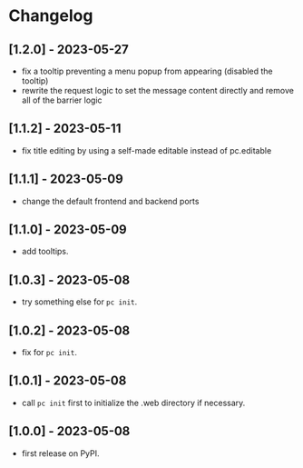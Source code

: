 # Changelog

## [1.2.0] - 2023-05-27

* fix a tooltip preventing a menu popup from appearing (disabled the tooltip)
* rewrite the request logic to set the message content directly and remove all of the barrier logic

## [1.1.2] - 2023-05-11

* fix title editing by using a self-made editable instead of pc.editable

## [1.1.1] - 2023-05-09

* change the default frontend and backend ports

## [1.1.0] - 2023-05-09

* add tooltips.

## [1.0.3] - 2023-05-08

* try something else for `pc init`.

## [1.0.2] - 2023-05-08

* fix for `pc init`.

## [1.0.1] - 2023-05-08

* call `pc init` first to initialize the .web directory if necessary.

## [1.0.0] - 2023-05-08

* first release on PyPI.
